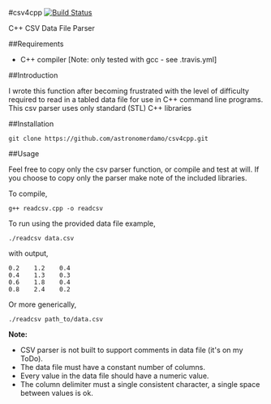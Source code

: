 #csv4cpp [![Build Status](https://travis-ci.org/astronomerdamo/csv4cpp.svg?branch=master)](https://travis-ci.org/astronomerdamo/csv4cpp)

C++ CSV Data File Parser

##Requirements

* C++ compiler [Note: only tested with gcc - see .travis.yml]

##Introduction

I wrote this function after becoming frustrated with the level of difficulty required to read in a tabled data file for use in C++ command line programs. This csv parser uses only standard (STL) C++ libraries

##Installation

```
git clone https://github.com/astronomerdamo/csv4cpp.git
```

##Usage

Feel free to copy only the csv parser function, or compile and test at will. If you choose to copy only the parser make note of the included libraries.

To compile,

```
g++ readcsv.cpp -o readcsv
```

To run using the provided data file example,

```
./readcsv data.csv
```

with output,

    0.2    1.2    0.4
    0.4    1.3    0.3
    0.6    1.8    0.4
    0.8    2.4    0.2


Or more generically,

```
./readcsv path_to/data.csv
```

__Note:__
* CSV parser is not built to support comments in data file (it's on my ToDo).
* The data file must have a constant number of columns.
* Every value in the data file should have a numeric value.
* The column delimiter must a single consistent character, a single space between values is ok.
